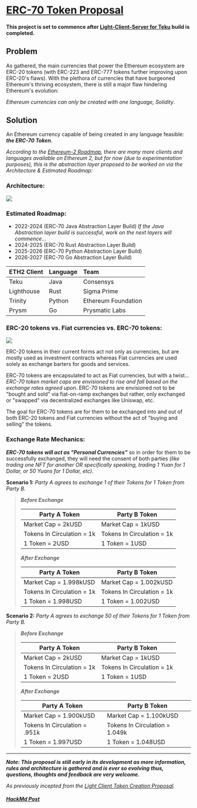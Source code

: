 # [ERC-70 Token Proposal](https://ethresear.ch/t/erc-70-token-proposal/11540)

#### This project is set to commence after [Light-Client-Server for Teku](https://github.com/jeyakatsa/teku/tree/master/light-client) build is completed.

## Problem

As gathered, the main currencies that power the Ethereum ecosystem are ERC-20 tokens (with ERC-223 and ERC-777 tokens further improving upon ERC-20's flaws). With the plethora of currencies that have burgeoned Ethereum's thriving ecosystem, there is still a major flaw hindering Ethereum's evolution: 

*Ethereum currencies can only be created with one language, Solidity*.

## Solution

An Ethereum currency capable of being created in any language feasible: ***the ERC-70 Token***.

*According to the [Ethereum-2 Roadmap](https://docs.ethhub.io/ethereum-roadmap/ethereum-2.0/eth2.0-teams/teams-building-eth2.0/), there are many more clients and languages available on Ethereum 2, but for now (due to experimentation purposes), this is the abstraction layer proposed to be worked on via the Architecture & Estimated Roadmap:*

### Architecture:

![](https://i.imgur.com/ezpWKnw.jpg)


### Estimated Roadmap:

- 2022-2024 (ERC-70 Java Abstraction Layer Build)
*If the Java Abstraction layer build is successful, work on the next layers will commence...*
- 2024-2025 (ERC-70 Rust Abstraction Layer Build)
- 2025-2026 (ERC-70 Python Abstraction Layer Build)
- 2026-2027 (ERC-70 Go Abstraction Layer Build)



| ETH2 Client   | Language     | Team                |
|:--------------|:------------ |:------------------- |
| Teku          | Java         | Consensys           |
| Lighthouse    | Rust         | Sigma Prime         |
| Trinity       | Python       | Ethereum Foundation |
| Prysm         | Go           | Prysmatic Labs      |

### ERC-20 tokens vs. Fiat currencies vs. ERC-70 tokens:

![](https://i.imgur.com/2bmvZj8.jpg)

ERC-20 tokens in their current forms act not only as currencies, but are mostly used as investment contracts whereas Fiat currencies are used solely as exchange barters for goods and services.

ERC-70 tokens are encapsulated to act as Fiat currencies, but with a twist... *ERC-70 token market caps are envisioned to rise and fall based on the exchange rates agreed upon*. ERC-70 tokens are envisioned not to be "bought and sold" via fiat-on-ramp exchanges but rather, only exchanged or "swapped" via decentralized exchanges like Uniswap, etc.

The goal for ERC-70 tokens are for them to be exchanged into and out of both ERC-20 tokens and Fiat currencies without the act of "buying and selling" the tokens.

### Exchange Rate Mechanics:

***ERC-70 tokens will act as "Personal Currencies"*** so in order for them to be successfully exchanged, they will need the consent of both parties *(like trading one NFT for another OR specifically speaking, trading 1 Yuan for 1 Dollar, or 50 Yuans for 1 Dollar, etc)*.

**Scenario 1:** *Party A agrees to exchange 1 of their Tokens for 1 Token from Party B.*

> ***Before Exchange***
> 
> | Party A Token              | Party B Token              |
> | -------------------------- | -------------------------- |
> | Market Cap = 2kUSD         | Market Cap = 1kUSD         |
> | Tokens In Circulation = 1k | Tokens In Circulation = 1k |
> | 1 Token = 2USD             | 1 Token = 1USD             |
> 
> ***After Exchange***
> 
> | Party A Token              | Party B Token              |
> | -------------------------- | -------------------------- |
> | Market Cap = 1.998kUSD     | Market Cap = 1.002kUSD     |
> | Tokens In Circulation = 1k | Tokens In Circulation = 1k |
> | 1 Token = 1.998USD         | 1 Token = 1.002USD         |

**Scenario 2:** *Party A agrees to exchange 50 of their Tokens for 1 Token from Party B.*

> ***Before Exchange***
> 
> | Party A Token              | Party B Token              |
> | -------------------------- | -------------------------- |
> | Market Cap = 2kUSD         | Market Cap = 1kUSD         |
> | Tokens In Circulation = 1k | Tokens In Circulation = 1k |
> | 1 Token = 2USD             | 1 Token = 1USD             |
> 
> ***After Exchange***
> 
> | Party A Token                 | Party B Token                  |
> | ----------------------------- | ------------------------------ |
> | Market Cap = 1.900kUSD        | Market Cap = 1.100kUSD         |
> | Tokens In Circulation = .951k | Tokens In Circulation = 1.049k |
> | 1 Token = 1.997USD            | 1 Token = 1.048USD                 |

--------------------------------------------------
***Note: This proposal is still early in its development as more information, rules and architecture is gathered and is ever so evolving thus, questions, thoughts and feedback are very welcome.***

*As previously incepted from the [Light Client Token Creation Proposal](https://ethresear.ch/t/light-client-custom-token-creation-proposal/11433).*

##### [HackMd Post](https://hackmd.io/SFNfIcFcRLG5jge6N0onmQ?view)
